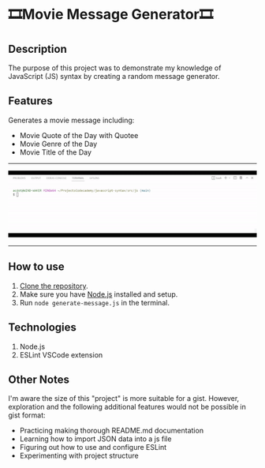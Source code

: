 
# 🎞Movie Message Generator🎞

## Description

The purpose of this project was to demonstrate my knowledge of JavaScript (JS) syntax by creating a random message generator.

## Features

Generates a movie message including:

- Movie Quote of the Day with Quotee
- Movie Genre of the Day
- Movie Title of the Day

***
![GIF showing node output](./src/images/generate-message.gif)
***

## How to use

1. [Clone the repository](https://docs.github.com/en/repositories/creating-and-managing-repositories/cloning-a-repository).
2. Make sure you have [Node.js](https://nodejs.org/en/) installed and setup.
3. Run ```node generate-message.js``` in the terminal.

## Technologies

1. Node.js
2. ESLint VSCode extension

## Other Notes

I'm aware the size of this "project" is more suitable for a gist. However, exploration and the following additional features would not be possible in gist format:

- Practicing making thorough README.md documentation
- Learning how to import JSON data into a js file
- Figuring out how to use and configure ESLint
- Experimenting with project structure
